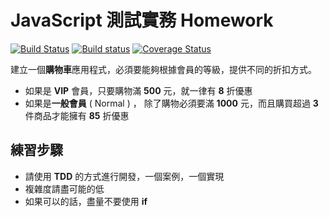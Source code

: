 # JavaScript 測試實務 Homework

[![Build Status](https://travis-ci.org/shunnien/Js-test-homework.svg?branch=master)](https://travis-ci.org/shunnien/Js-test-homework)
[![Build status](https://ci.appveyor.com/api/projects/status/wontsuwy3ihu09p9/branch/master?svg=true)](https://ci.appveyor.com/project/shunnien/js-test-homework/branch/master)
[![Coverage Status](https://coveralls.io/repos/github/shunnien/Js-test-homework/badge.svg)](https://coveralls.io/github/shunnien/Js-test-homework)

建立一個**購物車**應用程式，必須要能夠根據會員的等級，提供不同的折扣方式。
- 如果是 **VIP** 會員，只要購物滿 **500** 元，就一律有 **8** 折優惠
- 如果是**一般會員** ( Normal ) ， 除了購物必須要滿 **1000** 元，而且購買超過 **3** 件商品才能擁有 **85** 折優惠

## 練習步驟

- 請使用 **TDD** 的方式進行開發，一個案例，一個實現
- 複雜度請盡可能的低
- 如果可以的話，盡量不要使用 **if**